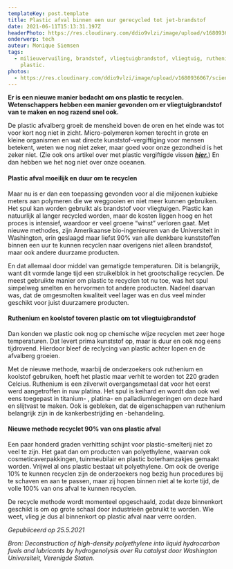 ```yaml
---
templateKey: post.template
title: Plastic afval binnen een uur gerecycled tot jet-brandstof
date: 2021-06-11T15:13:31.197Z
headerPhoto: https://res.cloudinary.com/ddio9vlzi/image/upload/v1680936072/sciencegeek/posts/vliegtuig-zonsondergang-oranje.jpg
onderwerp: tech
auteur: Monique Siemsen
tags:
  - milieuvervuiling, brandstof, vliegtuigbrandstof, vliegtuig, ruthenium,
    plastic.
photos:
  - https://res.cloudinary.com/ddio9vlzi/image/upload/v1680936067/sciencegeek/posts/plastic-flesjes-blauw.jpg
---
```


**Er is een nieuwe manier bedacht om ons plastic te recyclen. Wetenschappers hebben een manier gevonden om er vliegtuigbrandstof van te maken en nog razend snel ook.**

De plastic afvalberg groeit de mensheid boven de oren en het einde was tot voor kort nog niet in zicht. Micro-polymeren komen terecht in grote en kleine organismen en wat directe kunststof-vergiftiging voor mensen betekent, weten we nog niet zeker, maar goed voor onze gezondheid is het zeker niet. (Zie ook ons artikel over met plastic vergiftigde vissen **_[hier.](/kunststof-kleding-vergiftigt-vissen-al-70-jaar)_**) En dan hebben we het nog niet over onze oceanen.

#### **Plastic afval moeilijk en duur om te recyclen**

Maar nu is er dan een toepassing gevonden voor al die miljoenen kubieke meters aan polymeren die we weggooien en niet meer kunnen gebruiken. Het spul kan worden gebruikt als brandstof voor vliegtuigen. Plastic kan natuurlijk al langer recycled worden, maar de kosten liggen hoog en het proces is intensief, waardoor er veel groene “winst” verloren gaat. Met nieuwe methodes, zijn Amerikaanse bio-ingenieuren van de Universiteit in Washington, erin geslaagd maar liefst 90% van alle denkbare kunststoffen binnen een uur te kunnen recyclen naar overigens niet alleen brandstof, maar ook andere duurzame producten.

En dat allemaal door middel van gematigde temperaturen. Dit is belangrijk, want dit vormde lange tijd een struikelblok in het grootschalige recyclen. De meest gebruikte manier om plastic te recyclen tot nu toe, was het spul simpelweg smelten en hervormen tot andere producten. Nadeel daarvan was, dat de omgesmolten kwaliteit veel lager was en dus veel minder geschikt voor juist duurzamere producten.

#### **Ruthenium en koolstof toveren plastic om tot vliegtuigbrandstof**

Dan konden we plastic ook nog op chemische wijze recyclen met zeer hoge temperaturen. Dat levert prima kunststof op, maar is duur en ook nog eens tijdrovend. Hierdoor bleef de reclycing van plastic achter lopen en de afvalberg groeien.

Met de nieuwe methode, waarbij de onderzoekers ook ruthenium en koolstof gebruiken, hoeft het plastic maar verhit te worden tot 220 graden Celcius. Ruthenium is een zilverwit overgangsmetaal dat voor het eerst werd aangetroffen in ruw platina. Het spul is keihard en wordt dan ook wel eens toegepast in titanium- , platina- en palladiumlegeringen om deze hard en slijtvast te maken. Ook is gebleken, dat de eigenschappen van ruthenium belangrijk zijn in de kankerbestrijding en -behandeling.

#### **Nieuwe methode recyclet 90% van ons plastic afval**

Een paar honderd graden verhitting schijnt voor plastic-smelterij niet zo veel te zijn. Het gaat dan om producten van polyethylene, waarvan ook cosmeticaverpakkingen, tuinmeubilair en plastic boterhamzakjes gemaakt worden. Vrijwel al ons plastic bestaat uit polyethylene. Om ook de overige 10% te kunnen recyclen zijn de onderzoekers nog bezig hun procedures bij te schaven en aan te passen, maar zij hopen binnen niet al te korte tijd, de volle 100% van ons afval te kunnen recyclen.

De recycle methode wordt momenteel opgeschaald, zodat deze binnenkort geschikt is om op grote schaal door industrieën gebruikt te worden. Wie weet, vlieg je dus al binnenkort op plastic afval naar verre oorden.

_Gepubliceerd op 25.5.2021_

_Bron: Deconstruction of high-density polyethylene into liquid hydrocarbon fuels and lubricants by hydrogenolysis over Ru catalyst door Washington Universiteit, Verenigde Staten._
